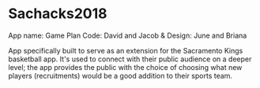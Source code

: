 # Sachacks2018
App name: Game Plan
Code: David and Jacob
& Design: June and Briana 

App specifically built to serve as an extension for the Sacramento Kings basketball app. It's used to connect with their public audience on a deeper level; the app provides the public with the choice of choosing what new players (recruitments) would be a good addition to their sports team. 
